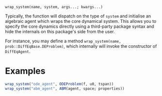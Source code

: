 ```
wrap_system(name, system, args...; kwargs...)
```

Typically, the function will dispatch on the type of `system` and initialise an algebraic agent which wraps the core dynamical system. This allows you to specify the core dynamics directly using a third-party package syntax and hide the internals on this package's side from the user.

For instance, you may define a method `wrap_system(name, prob::DiffEqBase.DEProblem)`, which internally will invoke the constructor of `DiffEqAgent`.

# Examples

```julia
wrap_system("ode_agent", ODEProblem(f, u0, tspan))
wrap_system("abm_agent", ABM(agent, space; properties))
```

